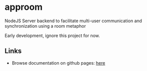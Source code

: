 # approom
NodeJS Server backend to facilitate multi-user communication and synchronization using a room metaphor

Early development, ignore this project for now.

## Links

 * Browse documentation on github pages: [here](https://dcmouser.github.io/approom)